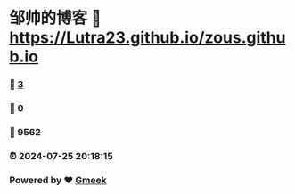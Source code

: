 # 邹帅的博客 :link: https://Lutra23.github.io/zous.github.io 
### :page_facing_up: [3](https://Lutra23.github.io/zous.github.io/tag.html) 
### :speech_balloon: 0 
### :hibiscus: 9562 
### :alarm_clock: 2024-07-25 20:18:15 
### Powered by :heart: [Gmeek](https://github.com/Meekdai/Gmeek)
